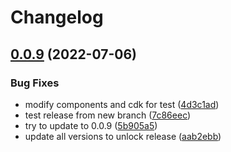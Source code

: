 # Changelog

## [0.0.9](https://github.com/intuiface/intuiface-cdk/compare/components-v0.0.8...components-v0.0.9) (2022-07-06)


### Bug Fixes

* modify components and cdk for test ([4d3c1ad](https://github.com/intuiface/intuiface-cdk/commit/4d3c1ade56d00a2205a7c2dcbbe89ef6c5ce4da5))
* test release from new branch ([7c86eec](https://github.com/intuiface/intuiface-cdk/commit/7c86eec977fa026ea9f7c0db845d98f4448038dc))
* try to update to 0.0.9 ([5b905a5](https://github.com/intuiface/intuiface-cdk/commit/5b905a5a17deee73ec38069102ec2a9a973efa52))
* update all versions to unlock release ([aab2ebb](https://github.com/intuiface/intuiface-cdk/commit/aab2ebb740e4282c462b6226d9e8855233f2e7fb))
